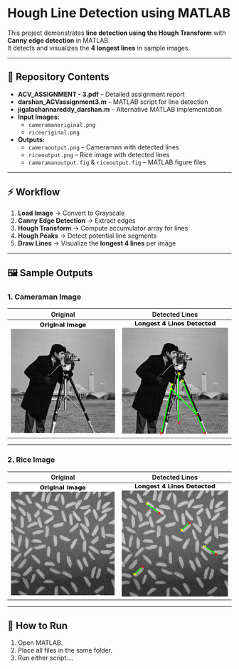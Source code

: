 # Hough Line Detection using MATLAB

This project demonstrates **line detection using the Hough Transform** with **Canny edge detection** in MATLAB.  
It detects and visualizes the **4 longest lines** in sample images.  


---

## 📂 Repository Contents

- **ACV_ASSIGNMENT - 3.pdf** – Detailed assignment report
- **darshan_ACVassignment3.m** – MATLAB script for line detection
- **jigalachannareddy_darshan.m** – Alternative MATLAB implementation
- **Input Images:**  
  - `cameramanoriginal.png`  
  - `riceoriginal.png`  
- **Outputs:**  
  - `cameraoutput.png` – Cameraman with detected lines  
  - `riceoutput.png` – Rice image with detected lines  
  - `cameramanoutput.fig` & `riceoutput.fig` – MATLAB figure files  

---

## ⚡ Workflow

1. **Load Image** → Convert to Grayscale  
2. **Canny Edge Detection** → Extract edges  
3. **Hough Transform** → Compute accumulator array for lines  
4. **Hough Peaks** → Detect potential line segments  
5. **Draw Lines** → Visualize the **longest 4 lines** per image

---

## 🖼️ Sample Outputs

### **1. Cameraman Image**

Original | Detected Lines
:-------------------------:|:-------------------------:
![Cameraman Original](cameramanoriginal.png) | ![Cameraman Output](cameraoutput.png)

---

### **2. Rice Image**

Original | Detected Lines
:-------------------------:|:-------------------------:
![Rice Original](riceoriginal.png) | ![Rice Output](riceoutput.png)

---

## 🚀 How to Run

1. Open MATLAB.  
2. Place all files in the same folder.  
3. Run either script:...

```matlab
